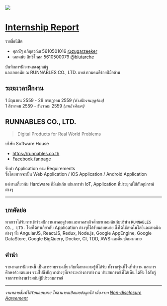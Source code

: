 ![](https://runnables.co.th/img/logo.png)

# [Internship Report](https://github.com/zugarzeeker/internship-report)

รายชื่อนิสิต
* ศุภณัฐ อภิกุลวณิช 5610501016 [@zugarzeeker](https://github.com/zugarzeeker)
* เอกดนัย สิทธิโกศล 5610500079 [@blutarche](https://github.com/blutarche)

บันทึกการฝึกงานของศุภณัฐ  
และเอกดนัย ณ RUNNABLES CO., LTD. แหล่งรวมคนดีร้อยฝีมือล้าน 

## ระยะเวลาฝึกงาน

1 มิถุนายน 2559 - 29 กรกฎาคม 2559 *(ช่วงฝึกงานฤดูร้อน)*  
1 สิงหาคม 2559 - ธันวาคม 2559 *(สหกิจศึกษา)*

## RUNNABLES CO., LTD.

> Digital Products for Real World Problems

บริษัท Software House
* https://runnables.co.th
* [Facebook fanpage](https://www.facebook.com/Runnables/)

รับทำ Application ตาม Requirements  
ซึ่งโดยมากจะเป็น Web Application / iOS Application / Android Application

แต่งานเกี่ยวกับ Hardware ก็มีเช่นกัน เช่นการทำ IoT, Application ที่ประยุกต์ใช้กับอุปกรณ์ต่างๆ

---

## บทคัดย่อ

พวกเราได้รับการเข้าร่วมฝึกงานภาคฤดูร้อนและภาคสหกิจศึกษาเทอมต้นกับบริษัท `RUNNABLES CO., LTD.` โดยได้ทำเกี่ยวกับ Application ต่างๆที่ได้รับมอบหมาย ซึ่งได้ใช้เทคโนโลยีและเทคนิคต่างๆ ทั้ง AngularJS, ReactJS, Redux, Node.js, Google AppEngine, Google DataStore, Google BigQuery, Docker, CI, TDD, AWS และอื่นๆอีกมากมาย

## คำนำ

รายงานการฝึกงานนี้ เป็นการรวบรวมเกี่ยวกับเนื้อหาความรู้ที่ได้รับ ทั้งจากรุ่นพี่ในที่ทำงาน และการศึกษาด้วยตนเอง รวมไปถึงปัญหาต่างๆที่เจอระหว่างการทำงาน ประสบการณ์ที่ได้เห็น ได้ฟัง ได้รับรู้จากการทำงานร่วมกับผู้มีประสบการณ์ 

---

*งานหลายชิ้นที่ได้รับมอบหมาย ไม่สามารถเปิดเผยข้อมูลได้ เนื่องจาก [Non-disclosure Agreement](https://en.wikipedia.org/wiki/Non-disclosure_agreement)*

